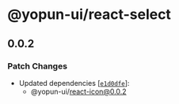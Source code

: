 # @yopun-ui/react-select

## 0.0.2

### Patch Changes

- Updated dependencies
  [[`e1d0dfe`](https://github.com/yopundotcom/yopun-ui/commit/e1d0dfef011c5aa536ec5787455b795b35243267)]:
  - @yopun-ui/react-icon@0.0.2
